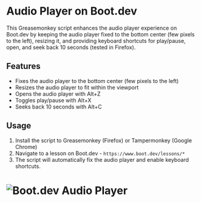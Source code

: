 # Audio Player on Boot.dev

This Greasemonkey script enhances the audio player experience on Boot.dev by keeping the audio player fixed to the bottom center (few pixels to the left), resizing it, and providing keyboard shortcuts for play/pause, open, and seek back 10 seconds (tested in Firefox).

## Features

* Fixes the audio player to the bottom center (few pixels to the left)
* Resizes the audio player to fit within the viewport
* Opens the audio player with Alt+Z
* Toggles play/pause with Alt+X
* Seeks back 10 seconds with Alt+C

## Usage

1. Install the script to Greasemonkey (Firefox) or Tampermonkey (Google Chrome)
2. Navigate to a lesson on Boot.dev - `https://www.boot.dev/lessons/*`
3. The script will automatically fix the audio player and enable keyboard shortcuts.

# ![Boot.dev Audio Player](https://blog.boot.dev/img/800/boots_beach.png.webp)
